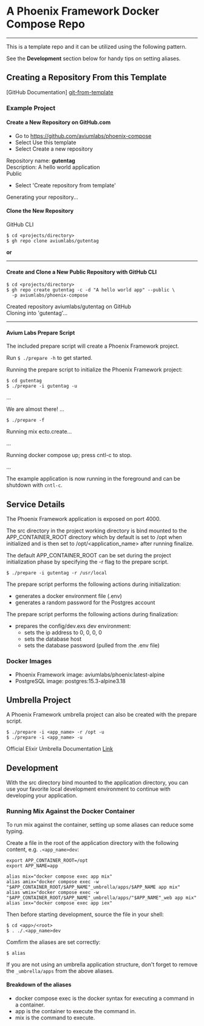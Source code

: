A Phoenix Framework Docker Compose Repo
=======================================

---

This is a template repo and it can be utilized using the following pattern. 


See the __Development__ section below for handy tips on setting aliases.

Creating a Repository From this Template
----------------------------------------

[GitHub Documentation] [git-from-template]


### Example Project

#### Create a New Repository on GitHub.com

- Go to https://github.com/aviumlabs/phoenix-compose
- Select Use this template
- Select Create a new repository

Repository name: __gutentag__<br />
Description: A hello world application<br />
Public<br />

- Select 'Create repository from template'

Generating your repository...

#### Clone the New Repository

GitHub CLI

    $ cd <projects/directory>
    $ gh repo clone aviumlabs/gutentag

__or__

---

#### Create and Clone a New Public Repository with GitHub CLI

    $ cd <projects/directory>
    $ gh repo create gutentag -c -d "A hello world app" --public \
      -p aviumlabs/phoenix-compose 

Created repository aviumlabs/gutentag on GitHub<br />
Cloning into 'gutentag'...<br />

---

#### Avium Labs Prepare Script

The included prepare script will create a Phoenix Framework project. 

Run `$ ./prepare -h` to get started.

Running the prepare script to initialize the Phoenix Framework project:

    $ cd gutentag
    $ ./prepare -i gutentag -u

...

We are almost there! ...

    $ ./prepare -f
    
Running mix ecto.create...

...

Running docker compose up; press cntl-c to stop.

...


The example application is now running in the foreground and can be shutdown 
with `cntl-c`.

Service Details
---------------

The Phoenix Framework application is exposed on port 4000. 

The src directory in the project working directory is bind mounted to the 
APP\_CONTAINER\_ROOT directory which by default is set to /opt when initialized
and is then set to /opt/\<application\_name\> after running finalize.

The default APP\_CONTAINER\_ROOT can be set during the project initialization 
phase by specifying the -r flag to the prepare script.

    $ ./prepare -i gutentag -r /usr/local

The prepare script performs the following actions during initialization:
- generates a docker environment file (.env)
- generates a random password for the Postgres account 

The prepare script performs the following actions during finalization:
- prepares the config/dev.exs dev environment:
  - sets the ip address to 0, 0, 0, 0
  - sets the database host
  - sets the database password (pulled from the .env file)


### Docker Images
- Phoenix Framework image: aviumlabs/phoenix:latest-alpine 
- PostgreSQL image: postgres:15.3-alpine3.18

Umbrella Project
----------------
A Phoenix Framework umbrella project can also be created with the prepare 
script. 

    $ ./prepare -i <app_name> -r /opt -u
    $ ./prepare -i <app_name> -u

Official Elixir Umbrella Documentation 
[Link](https://elixir-lang.org/getting-started/mix-otp/dependencies-and-umbrella-projects.html)

Development
-----------
With the src directory bind mounted to the application directory, you can use 
your favorite local development environment to continue with developing 
your application.

### Running Mix Against the Docker Container
To run mix against the container, setting up some aliases can reduce some 
typing.

Create a file in the root of the application directory with the following 
content, e.g. `.<app_name>dev`:

    export APP_CONTAINER_ROOT=/opt
    export APP_NAME=app

    alias mix="docker compose exec app mix"
    alias amix="docker compose exec -w "$APP_CONTAINER_ROOT/$APP_NAME"_umbrella/apps/$APP_NAME app mix"
    alias wmix="docker compose exec -w "$APP_CONTAINER_ROOT/$APP_NAME"_umbrella/apps/"$APP_NAME"_web app mix"
    alias iex="docker compose exec app iex"

Then before starting development, source the file in your shell:

    $ cd <app>/<root>
    $ . ./.<app_name>dev
   
Comfirm the aliases are set correctly:

    $ alias

If you are not using an umbrella application structure, don't forget to remove the 
`_umbrella/apps` from the above aliases.

#### Breakdown of the aliases

* docker compose exec is the docker syntax for executing a command in a container.
* app is the container to execute the command in.
* mix is the command to execute.


[git-from-template]: https://docs.github.com/en/repositories/creating-and-managing-repositories/creating-a-repository-from-a-template
